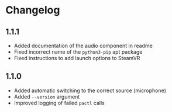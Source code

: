 # Changelog

## 1.1.1

- Added documentation of the audio component in readme
- Fixed incorrect name of the `python3-pip` apt package
- Fixed instructions to add launch options to SteamVR

## 1.1.0

- Added automatic switching to the correct source (microphone)
- Added `--version` argument
- Improved logging of failed `pactl` calls
